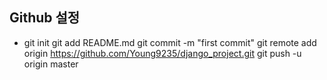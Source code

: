 ## Github 설정

- git init
git add README.md
git commit -m "first commit"
git remote add origin https://github.com/Young9235/django_project.git
git push -u origin master